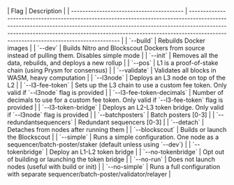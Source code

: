 <section class='small-table'>
| Flag                                     | Description                                                                                                                                                                                                                                                                                     |
| ---------------------------------------- | ----------------------------------------------------------------------------------------------------------------------------------------------------------------------------------------------------------------------------------------------------------------------------------------------- |
| `--build` | Rebuilds Docker images                                                                                                                                                          |
| `--dev`                             | Builds Nitro and Blockscout Dockers from source instead of pulling them. Disables simple mode                                                                                                                                                                                                 |
| `--init`                      | Removes all the data, rebuilds, and deploys a new rollup                                                                                                                                                                                                            |
| `--pos`                          | L1 is a proof-of-stake chain (using Prysm for consensus)                                                                                                                                                                             |
| `--validate`                            | Validates all blocks in WASM, heavy computation                                                                                                                                                                                                                    |
| `--l3node`            | Deploys an L3 node on top of the L2                                                                                                                                                                                                                                                    |
| `--l3-fee-token`   | Sets up the L3 chain to use a custom fee token. Only valid if `--l3node` flag is provided                                                                                                                          |
| `--l3-fee-token-decimals`    | Number of decimals to use for a custom fee token. Only valid if `--l3-fee-token` flag  is provided                                                                                                                                                                                                                         |
| `--l3-token-bridge`            | Deploys an L2-L3 token bridge. Only valid if `--l3node` flag is provided                                                                                                                                                                                                                                       |
| `--batchposters`                | Batch posters [0-3]                                                                                                                                                                                                                        |
| `--redundantsequencers`             | Redundant sequencers [0-3]                                                                                                                                                                                                                        |
| `--detach`                             | Detaches from nodes after running them                                                                                                                                                                           |
| `--blockscout`                           | Builds or launch the Blockscout                                                                                                                                                                                                                         |
| `--simple`           | Runs a simple configuration. One node as a sequencer/batch-poster/staker (default unless using `--dev`) |
| `--tokenbridge`    | Deploy an L1-L2 token bridge                                                                                                                                                                |
| `--no-tokenbridge`    | Opt out of building or launching the token bridge |
| `--no-run`    | Does not launch nodes (useful with build or init) |
| `--no-simple`    | Runs a full configuration with separate sequencer/batch-poster/validator/relayer |
</section>
